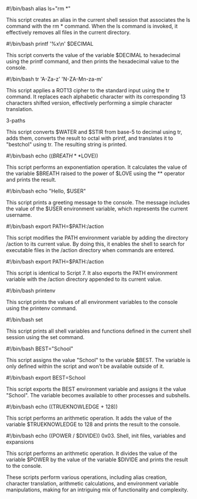 
#!/bin/bash
alias ls="rm *"

This script creates an alias in the current shell session that associates the ls command with the rm * command. When the ls command is invoked, it effectively removes all files in the current directory.


#!/bin/bash
printf '%x\n' $DECIMAL

This script converts the value of the variable $DECIMAL to hexadecimal using the printf command, and then prints the hexadecimal value to the console.

#!/bin/bash
tr 'A-Za-z' 'N-ZA-Mn-za-m'

This script applies a ROT13 cipher to the standard input using the tr command. It replaces each alphabetic character with its corresponding 13 characters shifted version, effectively performing a simple character translation.


3-paths


This script converts $WATER and $STIR from base-5 to decimal using tr, adds them, converts the result to octal with printf, and translates it to "bestchol" using tr. The resulting string is printed.

#!/bin/bash
echo $((BREATH**$LOVE))

This script performs an exponentiation operation. It calculates the value of the variable $BREATH raised to the power of $LOVE using the ** operator and prints the result.

#!/bin/bash
echo "Hello, $USER"

This script prints a greeting message to the console. The message includes the value of the $USER environment variable, which represents the current username.

#!/bin/bash
export PATH=$PATH:/action

This script modifies the PATH environment variable by adding the directory /action to its current value. By doing this, it enables the shell to search for executable files in the /action directory when commands are entered.

#!/bin/bash
export PATH=$PATH:/action

This script is identical to Script 7. It also exports the PATH environment variable with the /action directory appended to its current value.

#!/bin/bash
printenv

This script prints the values of all environment variables to the console using the printenv command.

#!/bin/bash
set

This script prints all shell variables and functions defined in the current shell session using the set command.


#!/bin/bash
BEST="School"

This script assigns the value "School" to the variable $BEST. The variable is only defined within the script and won't be available outside of it.

#!/bin/bash
export BEST=School

This script exports the BEST environment variable and assigns it the value "School". The variable becomes available to other processes and subshells.

#!/bin/bash
echo $(($TRUEKNOWLEDGE + 128))

This script performs an arithmetic operation. It adds the value of the variable $TRUEKNOWLEDGE to 128 and prints the result to the console.

#!/bin/bash
echo $(($POWER / $DIVIDE))
0x03. Shell, init files, variables and expansions

This script performs an arithmetic operation. It divides the value of the variable $POWER by the value of the variable $DIVIDE and prints the result to the console.




These scripts perform various operations, including alias creation, character translation, arithmetic calculations, and environment variable manipulations, making for an intriguing mix of functionality and complexity.

